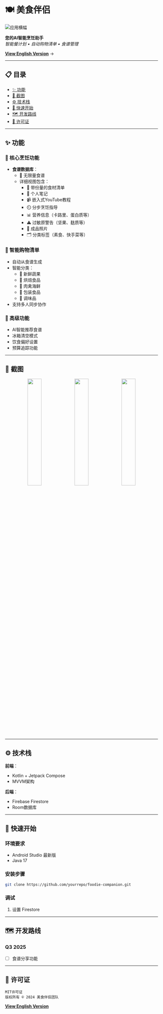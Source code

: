 ﻿# 🍽️ 美食伴侣

![应用横幅](https://via.placeholder.com/1200x400.png?text=美食伴侣+横幅)

**您的AI智能烹饪助手**  
*智能餐计划 • 自动购物清单 • 食谱管理*

**[View English Version](../README.md)** →

---

## 📋 目录
- [✨ 功能](#-功能)
- [📸 截图](#-截图)
- [⚙️ 技术栈](#️-技术栈)
- [🚀 快速开始](#-快速开始)
- [🗺️ 开发路线](#️-开发路线)
- [📜 许可证](#-许可证)

---

## ✨ 功能

### 🍳 核心烹饪功能
- **食谱数据库**：
  - 🌟 无限量食谱
  - 详细视图包含：
    - 🛒 带份量的食材清单
    - 📝 个人笔记
    - 📹 嵌入式YouTube教程
    - ⏲️ 分步烹饪指导
    - 📊 营养信息（卡路里、蛋白质等）
    - ⚠️ 过敏原警告（坚果、麸质等）
    - 📸 成品照片
    - 🗂️ 分类标签（素食、快手菜等）

### 🛒 智能购物清单
- 自动从食谱生成
- 智能分类：
  - 🥦 新鲜蔬果
  - 🍞 烘焙食品
  - 🍗 肉禽海鲜
  - 🥫 包装食品
  - 🧂 调味品
- 支持多人同步协作

### 🧠 高级功能
- AI智能推荐食谱
- 冰箱清空模式
- 饮食偏好设置
- 预算追踪功能

---

## 📸 截图

<div align="center">
  <img src="https://via.placeholder.com/250x500.png?text=食谱浏览" width="30%">
  <img src="https://via.placeholder.com/250x500.png?text=烹饪指导" width="30%">
  <img src="https://via.placeholder.com/250x500.png?text=购物清单" width="30%">
</div>

---

## ⚙️ 技术栈

**前端**：
- Kotlin + Jetpack Compose
- MVVM架构

**后端**：
- Firebase Firestore
- Room数据库

---

## 🚀 快速开始

### 环境要求
- Android Studio 最新版
- Java 17

### 安装步骤
```bash
git clone https://github.com/yourrepo/foodie-companion.git
```
### 调试
1. 设置  Firestore

---

## 🗺️ 开发路线
### Q3 2025
- [ ] 食谱分享功能

---

## 📜 许可证
```text
MIT许可证
版权所有 © 2024 美食伴侣团队
```

**[View English Version](../README.md)**